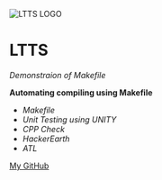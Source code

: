 ![LTTS LOGO](https://th.bing.com/th/id/OIP.ljlc-F5LTH0U_cD9OAQBgQHaCw?pid=ImgDet&rs=1)

# LTTS

_Demonstraion of Makefile_

**Automating compiling using Makefile**

* _Makefile_
* _Unit Testing using UNITY_
* _CPP Check_
* _HackerEarth_
* _ATL_

[My GitHub](https://github.com/navaneeth2324)

